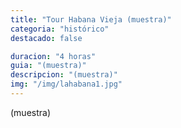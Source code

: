 ```yaml
---
title: "Tour Habana Vieja (muestra)"
categoria: "histórico"
destacado: false

duracion: "4 horas"
guia: "(muestra)"
descripcion: "(muestra)"
img: "/img/lahabana1.jpg"
---
```


(muestra)